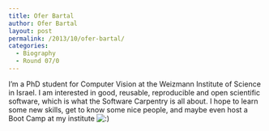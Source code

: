 ```yaml
---
title: Ofer Bartal
author: Ofer Bartal
layout: post
permalink: /2013/10/ofer-bartal/
categories:
  - Biography
  - Round 07/0
---
```

I&#8217;m a PhD student for Computer Vision at the Weizmann Institute of Science in Israel. I am interested in good, reusable, reproducible and open scientific software, which is what the Software Carpentry is all about. I hope to learn some new skills, get to know some nice people, and maybe even host a Boot Camp at my institute <img src="http://localhost:8080/wp-includes/images/smilies/icon_smile.gif" alt=":)" class="wp-smiley" />